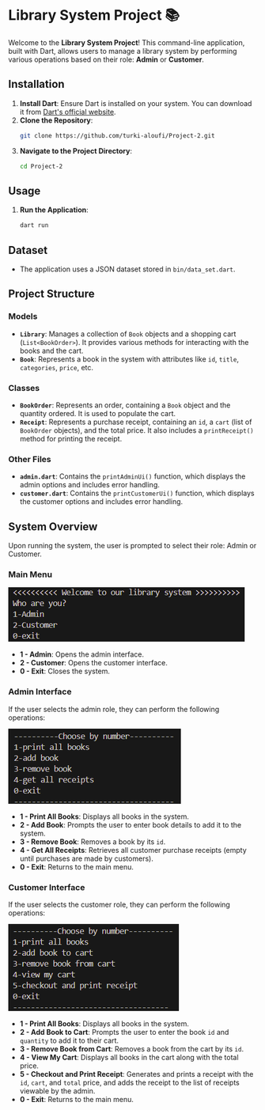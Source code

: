 <!-- # Library System Project 📚

Welcome to the Library System Project! This project involves creating a command-line application in Dart to manage a library. The system will allow users to perform various operations based on their role: Admin or Customer.

## Installation

1. Ensure you have Dart installed on your system. If not, you can download it from [Dart's official website](https://dart.dev/get-dart).
2. Clone this repository:
    ```bash
    git clone https://github.com/turki-aloufi/Project-2.git
    ```
3. Navigate to the project directory:
    ```bash
    cd Project-2
    ```

## Usage

1. Run the application:
    ```bash
    dart run
    ```
## Data set

- We are dealing with a json data inside the file `bin/data_set.dart`.
  
## Files

### Models

- `Library`: Contains a books list of type `Book` and a cart list of type `BookOrder`, and several methods to deal with the books.
- `Book`: Contains several attributes such as `id`, `title`, `categories`, `price` ..etc.

### Classes

- `BookOrder`: This class is made to send its objects to the cart list, contains an object of type `Book` and the `quantity` to be ordered.
- `Receipt`: This class contains an `id`, `cart` list of type `BookOrder` and `total` which will hold the sum of all items in the cart, also the class contains a method `printReceipt()` that prints the receipt.
  
### Other files

- `admin.dart`: contains a function `printAdminUi()`, this function prints the options to the admin and it contains error handling.
- `customer.dart`: contains a function `printCustomerUi()`, this function prints the options to the customer and it contains error handling.

## System preview

Since the system is made for two kinds of users; when the system runs it will ask the user if he is the admin or customer.

![Welcomming message](image.png)

-`1-admin`: Prints admin interface.
-`2-customer`: Prints customer interface.
-`0-exit`: Closes the system.
### Admin

Let's say the user is admin, he can make the following operations:

![admin menu interface](image-1.png)

-`1-print all books`: Retrieves all books in the system.

-`2-add book`: Prompts the user enter book data to add it to the system.

-`3-remove book`: Removes a book by taking its id.

-`4-get all receipts`: Retrieves all receipts for customer purchases (it is empty untill you play the customer role and make 
some purchases).

-`0-exit`: Get to the previous interface. 

### Customer

Now let's say the user is customer, he can make the following operations:

![Customer menu interface](image-2.png)

-`1-print all books`: Retrieves all books in the system.

-`2-add book to cart`: Prompts the user enter book id and quantity to add it to his cart.

-`3-remove book from cart`: Removes a book from the cart by taking its id.

-`4-view my cart`: Retrieves all books in the cart with the total price.

-`5-checkout and print receipt`: Prints a receipt that contains `id`, `cart` and `total` price, and add the receipt to the list of receipts that can be viewed by admin.

-`0-exit`: Get to the previous interface. -->


# Library System Project 📚

Welcome to the **Library System Project**! This command-line application, built with Dart, allows users to manage a library system by performing various operations based on their role: **Admin** or **Customer**.

## Installation

1. **Install Dart**: Ensure Dart is installed on your system. You can download it from [Dart's official website](https://dart.dev/get-dart).
2. **Clone the Repository**:
    ```bash
    git clone https://github.com/turki-aloufi/Project-2.git
    ```
3. **Navigate to the Project Directory**:
    ```bash
    cd Project-2
    ```

## Usage

1. **Run the Application**:
    ```bash
    dart run
    ```

## Dataset

- The application uses a JSON dataset stored in `bin/data_set.dart`.

## Project Structure

### Models

- **`Library`**: Manages a collection of `Book` objects and a shopping cart (`List<BookOrder>`). It provides various methods for interacting with the books and the cart.
- **`Book`**: Represents a book in the system with attributes like `id`, `title`, `categories`, `price`, etc.

### Classes

- **`BookOrder`**: Represents an order, containing a `Book` object and the quantity ordered. It is used to populate the cart.
- **`Receipt`**: Represents a purchase receipt, containing an `id`, a `cart` (list of `BookOrder` objects), and the total price. It also includes a `printReceipt()` method for printing the receipt.

### Other Files

- **`admin.dart`**: Contains the `printAdminUi()` function, which displays the admin options and includes error handling.
- **`customer.dart`**: Contains the `printCustomerUi()` function, which displays the customer options and includes error handling.

## System Overview

Upon running the system, the user is prompted to select their role: Admin or Customer.

### Main Menu

![Welcome Message](image.png)

- **1 - Admin**: Opens the admin interface.
- **2 - Customer**: Opens the customer interface.
- **0 - Exit**: Closes the system.

### Admin Interface

If the user selects the admin role, they can perform the following operations:

![Admin Menu Interface](image-1.png)

- **1 - Print All Books**: Displays all books in the system.
- **2 - Add Book**: Prompts the user to enter book details to add it to the system.
- **3 - Remove Book**: Removes a book by its `id`.
- **4 - Get All Receipts**: Retrieves all customer purchase receipts (empty until purchases are made by customers).
- **0 - Exit**: Returns to the main menu.

### Customer Interface

If the user selects the customer role, they can perform the following operations:

![Customer Menu Interface](image-2.png)

- **1 - Print All Books**: Displays all books in the system.
- **2 - Add Book to Cart**: Prompts the user to enter the book `id` and `quantity` to add it to their cart.
- **3 - Remove Book from Cart**: Removes a book from the cart by its `id`.
- **4 - View My Cart**: Displays all books in the cart along with the total price.
- **5 - Checkout and Print Receipt**: Generates and prints a receipt with the `id`, `cart`, and `total` price, and adds the receipt to the list of receipts viewable by the admin.
- **0 - Exit**: Returns to the main menu.
